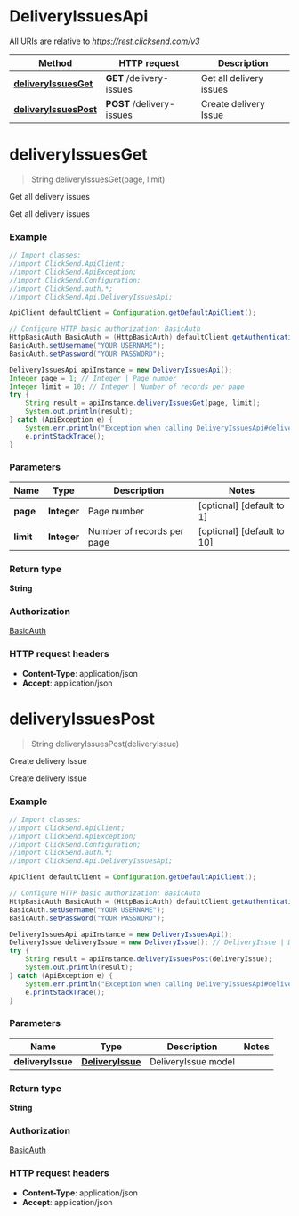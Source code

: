 # DeliveryIssuesApi

All URIs are relative to *https://rest.clicksend.com/v3*

Method | HTTP request | Description
------------- | ------------- | -------------
[**deliveryIssuesGet**](DeliveryIssuesApi.md#deliveryIssuesGet) | **GET** /delivery-issues | Get all delivery issues
[**deliveryIssuesPost**](DeliveryIssuesApi.md#deliveryIssuesPost) | **POST** /delivery-issues | Create delivery Issue


<a name="deliveryIssuesGet"></a>
# **deliveryIssuesGet**
> String deliveryIssuesGet(page, limit)

Get all delivery issues

Get all delivery issues

### Example
```java
// Import classes:
//import ClickSend.ApiClient;
//import ClickSend.ApiException;
//import ClickSend.Configuration;
//import ClickSend.auth.*;
//import ClickSend.Api.DeliveryIssuesApi;

ApiClient defaultClient = Configuration.getDefaultApiClient();

// Configure HTTP basic authorization: BasicAuth
HttpBasicAuth BasicAuth = (HttpBasicAuth) defaultClient.getAuthentication("BasicAuth");
BasicAuth.setUsername("YOUR USERNAME");
BasicAuth.setPassword("YOUR PASSWORD");

DeliveryIssuesApi apiInstance = new DeliveryIssuesApi();
Integer page = 1; // Integer | Page number
Integer limit = 10; // Integer | Number of records per page
try {
    String result = apiInstance.deliveryIssuesGet(page, limit);
    System.out.println(result);
} catch (ApiException e) {
    System.err.println("Exception when calling DeliveryIssuesApi#deliveryIssuesGet");
    e.printStackTrace();
}
```

### Parameters

Name | Type | Description  | Notes
------------- | ------------- | ------------- | -------------
 **page** | **Integer**| Page number | [optional] [default to 1]
 **limit** | **Integer**| Number of records per page | [optional] [default to 10]

### Return type

**String**

### Authorization

[BasicAuth](../README.md#BasicAuth)

### HTTP request headers

 - **Content-Type**: application/json
 - **Accept**: application/json

<a name="deliveryIssuesPost"></a>
# **deliveryIssuesPost**
> String deliveryIssuesPost(deliveryIssue)

Create delivery Issue

Create delivery Issue

### Example
```java
// Import classes:
//import ClickSend.ApiClient;
//import ClickSend.ApiException;
//import ClickSend.Configuration;
//import ClickSend.auth.*;
//import ClickSend.Api.DeliveryIssuesApi;

ApiClient defaultClient = Configuration.getDefaultApiClient();

// Configure HTTP basic authorization: BasicAuth
HttpBasicAuth BasicAuth = (HttpBasicAuth) defaultClient.getAuthentication("BasicAuth");
BasicAuth.setUsername("YOUR USERNAME");
BasicAuth.setPassword("YOUR PASSWORD");

DeliveryIssuesApi apiInstance = new DeliveryIssuesApi();
DeliveryIssue deliveryIssue = new DeliveryIssue(); // DeliveryIssue | DeliveryIssue model
try {
    String result = apiInstance.deliveryIssuesPost(deliveryIssue);
    System.out.println(result);
} catch (ApiException e) {
    System.err.println("Exception when calling DeliveryIssuesApi#deliveryIssuesPost");
    e.printStackTrace();
}
```

### Parameters

Name | Type | Description  | Notes
------------- | ------------- | ------------- | -------------
 **deliveryIssue** | [**DeliveryIssue**](DeliveryIssue.md)| DeliveryIssue model |

### Return type

**String**

### Authorization

[BasicAuth](../README.md#BasicAuth)

### HTTP request headers

 - **Content-Type**: application/json
 - **Accept**: application/json

